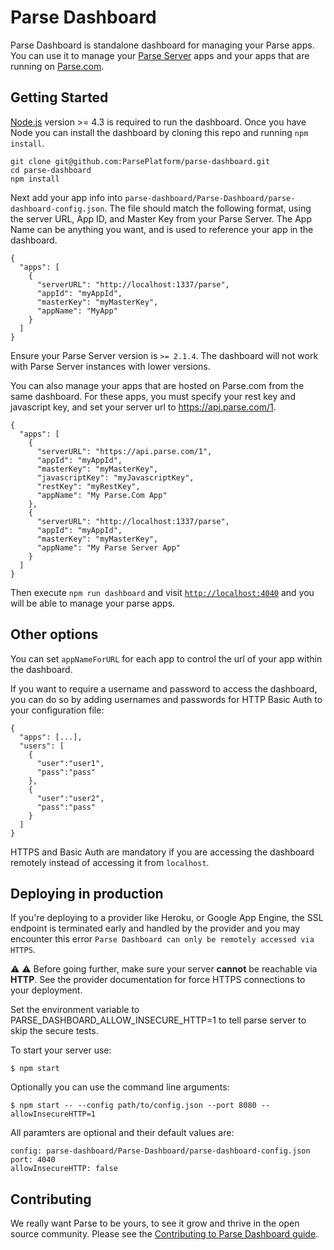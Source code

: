 # Parse Dashboard

Parse Dashboard is standalone dashboard for managing your Parse apps. You can use it to manage your [Parse Server](https://github.com/ParsePlatform/parse-server) apps and your apps that are running on [Parse.com](https://Parse.com).

## Getting Started

[Node.js](https://nodejs.org) version >= 4.3 is required to run the dashboard. Once you have Node you can install the dashboard by cloning this repo and running `npm install`.

```
git clone git@github.com:ParsePlatform/parse-dashboard.git
cd parse-dashboard
npm install
```

Next add your app info into `parse-dashboard/Parse-Dashboard/parse-dashboard-config.json`. The file should match the following format, using the server URL, App ID, and Master Key from your Parse Server. The App Name can be anything you want, and is used to reference your app in the dashboard.

```
{
  "apps": [
    {
      "serverURL": "http://localhost:1337/parse",
      "appId": "myAppId",
      "masterKey": "myMasterKey",
      "appName": "MyApp"
    }
  ]
}
```

Ensure your Parse Server version is `>= 2.1.4`. The dashboard will not work with Parse Server instances with lower versions.

You can also manage your apps that are hosted on Parse.com from the same dashboard. For these apps, you must specify your rest key and javascript key, and set your server url to https://api.parse.com/1.

```
{
  "apps": [
    {
      "serverURL": "https://api.parse.com/1",
      "appId": "myAppId",
      "masterKey": "myMasterKey",
      "javascriptKey": "myJavascriptKey",
      "restKey": "myRestKey",
      "appName": "My Parse.Com App"
    },
    {
      "serverURL": "http://localhost:1337/parse",
      "appId": "myAppId",
      "masterKey": "myMasterKey",
      "appName": "My Parse Server App"
    }
  ]
}
```

Then execute `npm run dashboard` and visit [`http://localhost:4040`](http://localhost:4040) and you will be able to manage your parse apps.

## Other options

You can set `appNameForURL` for each app to control the url of your app within the dashboard.

If you want to require a username and password to access the dashboard, you can do so by adding usernames and passwords for HTTP Basic Auth to your configuration file:

```
{
  "apps": [...],
  "users": [
    {
      "user":"user1",
      "pass":"pass"
    },
    {
      "user":"user2",
      "pass":"pass"
    }
  ]
}
```

HTTPS and Basic Auth are mandatory if you are accessing the dashboard remotely instead of accessing it from `localhost`.

## Deploying in production

If you're deploying to a provider like Heroku, or Google App Engine, the SSL endpoint is terminated early and handled by the provider and you may encounter this error `Parse Dashboard can only be remotely accessed via HTTPS`. 

:warning: :warning: Before going further, make sure your server **cannot** be reachable via **HTTP**. See the provider documentation for force HTTPS connections to your deployment.

Set the environment variable to PARSE_DASHBOARD_ALLOW_INSECURE_HTTP=1 to tell parse server to skip the secure tests.

To start your server use:

`$ npm start`


Optionally you can use the command line arguments:

`$ npm start -- --config path/to/config.json --port 8080 --allowInsecureHTTP=1`

All paramters are optional and their default values are:


	config: parse-dashboard/Parse-Dashboard/parse-dashboard-config.json
	port: 4040
	allowInsecureHTTP: false


## Contributing

We really want Parse to be yours, to see it grow and thrive in the open source community. Please see the [Contributing to Parse Dashboard guide](CONTRIBUTING.md).
